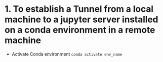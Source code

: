# 1. To establish a Tunnel from a local machine to a jupyter server installed on a conda environment in a remote machine
- Activate Conda environment
  ``` conda activate env_name ```

